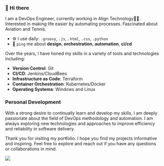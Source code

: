 ### 👋 Hi there 

I am a DevOps Engineer, currently working in Align Technology👨‍💻. Interested in making life easier by automating processes. Fascinated about Aviation and Tennis.

- ⚙️ I use daily: `.groovy`, `.js`, `.html`, `.css`, `.python`
- 💬 `ping` me about **design**, **orchestration**, **automation**, **ci/cd**

Over the years, I have honed my skills in a variety of tools and technologies including:

- **Version Control**: Git
- **CI/CD**: Jenkins/CloudBees
- **Infrastructure as Code**: Terraform
- **Container Orchestration**: Kubernetes/Docker
- **Operating Systems**: Windows and Linux

### Personal Development

With a strong desire to continually learn and develop my skills, I am deeply passionate about the field of DevOps methodology and automation. I am always exploring new technologies and approaches to improve efficiency and reliability in software delivery.

Thank you for visiting my portfolio. I hope you find my projects informative and inspiring. Feel free to explore and reach out if you have any questions or collaborations in mind.

![](https://komarev.com/ghpvc/?username=brenneran&color=lightgrey&style=flat&label=Profile+Views&base=120)